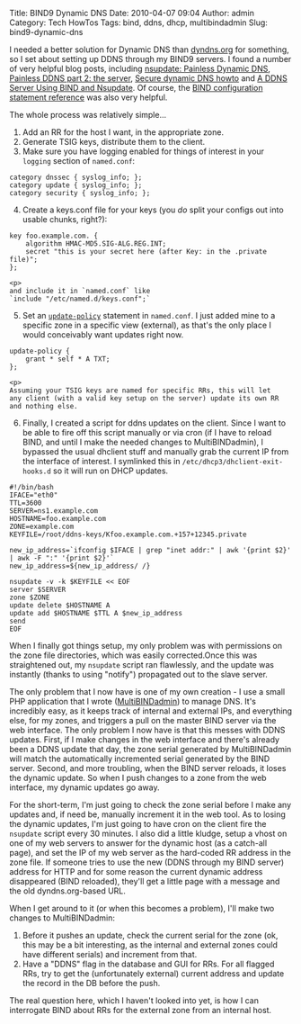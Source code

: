 Title: BIND9 Dynamic DNS
Date: 2010-04-07 09:04
Author: admin
Category: Tech HowTos
Tags: bind, ddns, dhcp, multibindadmin
Slug: bind9-dynamic-dns

I needed a better solution for Dynamic DNS than
[dyndns.org](http://www.dyndns.org) for something, so I set about
setting up DDNS through my BIND9 servers. I found a number of very
helpful blog posts, including [nsupdate: Painless Dynamic
DNS](http://linux.yyz.us/nsupdate/), [Painless DDNS part 2: the
server](http://linux.yyz.us/dns/ddns-server.html), [Secure dynamic DNS
howto](http://ops.ietf.org/dns/dynupd/secure-ddns-howto.html) and [A
DDNS Server Using BIND and
Nsupdate](http://www.oceanwave.com/technical-resources/unix-admin/nsupdate.html).
Of course, the [BIND configuration statement
reference](http://www.zytrax.com/books/dns/ch7/statements.html) was also
very helpful.

The whole process was relatively simple...

1.  Add an RR for the host I want, in the appropriate zone.
2.  Generate TSIG keys, distribute them to the client.
3.  Make sure you have logging enabled for things of interest in your
    `logging` section of `named.conf`:

~~~~{.text}
category dnssec { syslog_info; };
category update { syslog_info; };
category security { syslog_info; };
~~~~

4.  Create a keys.conf file for your keys (you *do* split your configs
    out into usable chunks, right?):

~~~~{.text}
key foo.example.com. {
    algorithm HMAC-MD5.SIG-ALG.REG.INT;
    secret "this is your secret here (after Key: in the .private file)";
};
~~~~

    <p>
    and include it in `named.conf` like
    `include "/etc/named.d/keys.conf";`

5.  Set an
    [`update-policy`](http://www.zytrax.com/books/dns/ch7/xfer.html#update-policy)
    statement in `named.conf`. I just added mine to a specific zone in a
    specific view (external), as that's the only place I would
    conceivably want updates right now.

    </p>
~~~~{.text}
update-policy {
    grant * self * A TXT;
};
~~~~

    <p>
    Assuming your TSIG keys are named for specific RRs, this will let
    any client (with a valid key setup on the server) update its own RR
    and nothing else.

6.  Finally, I created a script for ddns updates on the client. Since I
    want to be able to fire off this script manually or via cron (if I
    have to reload BIND, and until I make the needed changes to
    MultiBINDadmin), I bypassed the usual dhclient stuff and manually
    grab the current IP from the interface of interest. I symlinked this
    in `/etc/dhcp3/dhclient-exit-hooks.d` so it will run on DHCP
    updates.

    </p>
~~~~{.bash}
#!/bin/bash
IFACE="eth0"
TTL=3600
SERVER=ns1.example.com
HOSTNAME=foo.example.com
ZONE=example.com
KEYFILE=/root/ddns-keys/Kfoo.example.com.+157+12345.private

new_ip_address=`ifconfig $IFACE | grep "inet addr:" | awk '{print $2}' | awk -F ":" '{print $2}'`
new_ip_address=${new_ip_address/ /}

nsupdate -v -k $KEYFILE << EOF
server $SERVER
zone $ZONE
update delete $HOSTNAME A
update add $HOSTNAME $TTL A $new_ip_address
send
EOF
~~~~

When I finally got things setup, my only problem was with permissions on
the zone file directories, which was easily corrected.Once this was
straightened out, my `nsupdate` script ran flawlessly, and the update
was instantly (thanks to using "notify") propagated out to the slave
server.

The only problem that I now have is one of my own creation - I use a
small PHP application that I wrote
([MultiBINDadmin](http://multibindadmin.jasonantman.com/)) to manage
DNS. It's incredibly easy, as it keeps track of internal and external
IPs, and everything else, for my zones, and triggers a pull on the
master BIND server via the web interface. The only problem I now have is
that this messes with DDNS updates. First, if I make changes in the web
interface and there's already been a DDNS update that day, the zone
serial generated by MultiBINDadmin will match the automatically
incremented serial generated by the BIND server. Second, and more
troubling, when the BIND server reloads, it loses the dynamic update. So
when I push changes to a zone from the web interface, my dynamic updates
go away.

For the short-term, I'm just going to check the zone serial before I
make any updates and, if need be, manually increment it in the web tool.
As to losing the dynamic updates, I'm just going to have cron on the
client fire the `nsupdate` script every 30 minutes. I also did a little
kludge, setup a vhost on one of my web servers to answer for the dynamic
host (as a catch-all page), and set the IP of my web server as the
hard-coded RR address in the zone file. If someone tries to use the new
(DDNS through my BIND server) address for HTTP and for some reason the
current dynamic address disappeared (BIND reloaded), they'll get a
little page with a message and the old dyndns.org-based URL.

When I get around to it (or when this becomes a problem), I'll make two
changes to MultiBINDadmin:

1.  Before it pushes an update, check the current serial for the zone
    (ok, this may be a bit interesting, as the internal and external
    zones could have different serials) and increment from that.
2.  Have a "DDNS" flag in the database and GUI for RRs. For all flagged
    RRs, try to get the (unfortunately external) current address and
    update the record in the DB before the push.

The real question here, which I haven't looked into yet, is how I can
interrogate BIND about RRs for the external zone from an internal host.
